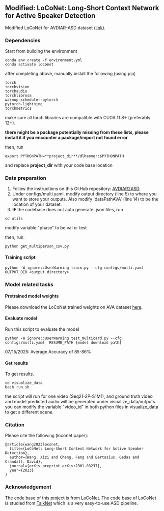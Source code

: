 ## Modified: LoCoNet: Long-Short Context Network for Active Speaker Detection

Modified LoCoNet for AVDIAR-ASD dataset ([link](https://github.com/UTDTianGroup/AVDIAR2ASD)).

### Dependencies

Start from building the environment
```
conda env create -f environment.yml
conda activate loconet
```
after completing above, manually install the following (using pip)
```
torch 
torchvision
torchaudio 
torchlibrosa 
warmup-scheduler-pytorch
pytorch-lightning
torchmetrics
```
make sure all torch libraries are compatible with CUDA 11.8+ (preferably 12+).

**there might be a package potentially missing from these lists, please install it if you encounter a package/import not found error**


then, run
```
export PYTHONPATH=**project_dir**/dlhammer:$PYTHONPATH
```
and replace **project_dir** with your code base location

### Data preparation

1. Follow the instructions on this GitHub repository: [AVDIAR2ASD](https://github.com/UTDTianGroup/AVDIAR2ASD).
2. Under configs/multi.yaml, modify output directory (line 5) to where you want to store your outputs. Also modify 'dataPathAVA' (line 14) to be the location of your dataset.
3. **IF** the codebase does not auto generate .json files, run
```
cd utils
```
modify variable "phase" to be val or test

then, run:
```
python get_multiperson_csv.py
```

#### Training script
```
python -W ignore::UserWarning train.py --cfg configs/multi.yaml OUTPUT_DIR <output directory>
```
### Model related tasks

#### Pretrained model weights

Please download the LoCoNet trained weights on AVA dataset [here](https://drive.google.com/file/d/1EX-V464jCD6S-wg68yGuAa-UcsMrw8mK/view?usp=sharing).

#### Evaluate model
Run this script to evaluate the model 
```
python -W ignore::UserWarning test_multicard.py --cfg configs/multi.yaml  RESUME_PATH {model download path}
```
07/15/2025: Average Accuracy of 85-86%

#### Get results
To get results,
```
cd visualize_data
bash run.sh
```
the script will run for one video (Seq21-2P-S1M1), and ground truth video and model predicted audio will be generated under visualize_data/outputs. you can modify the variable "video_id" in both python files in visualize_data to get a different scene.

### Citation

Please cite the following (loconet paper): 
```
@article{wang2023loconet,
  title={LoCoNet: Long-Short Context Network for Active Speaker Detection},
  author={Wang, Xizi and Cheng, Feng and Bertasius, Gedas and Crandall, David},
  journal={arXiv preprint arXiv:2301.08237},
  year={2023}
}
```


### Acknowledgement
The code base of this project is from [LoCoNet](https://github.com/SJTUwxz/LoCoNet_ASD). 
The code base of LoCoNet is studied from [TalkNet](https://github.com/TaoRuijie/TalkNet-ASD) which is a very easy-to-use ASD pipeline.



